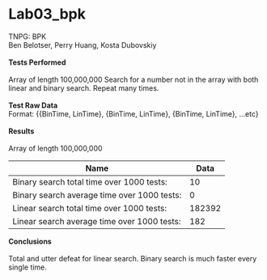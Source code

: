 # Lab03_bpk
TNPG: BPK <br/>
Ben Belotser, Perry Huang, Kosta Dubovskiy <br/>
<br/>
**Tests Performed** <br/>
<br/>
Array of length 100,000,000
Search for a number not in the array with both linear and binary search. Repeat many times. <br/>
<br/>
**Test Raw Data**
<br/>
Format: {{BinTime, LinTime}, {BinTime, LinTime}, {BinTime, LinTime}, ...etc}
<br/>
<br/>
**Results** <br/>
<br/>
Array of length 100,000,000 <br/>

| Name                                        | Data         |
| ------------------------------------------- | ------------ |
| Binary search total time over 1000 tests:   | 10 <br/>     |
| Binary search average time over 1000 tests: | 0 <br/>      |
| Linear search total time over 1000 tests:   | 182392 <br/> |
| Linear search average time over 1000 tests: | 182 <br/>    |

**Conclusions** <br/>
<br/>
Total and utter defeat for linear search. Binary search is much faster every single time.<br/>
